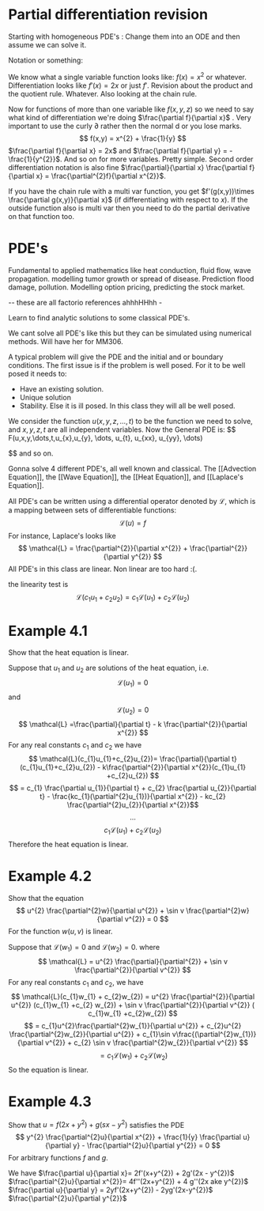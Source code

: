 # Partial differentiation revision

Starting with homogeneous PDE's : Change them into an ODE and then assume we can solve it.

Notation or something: 

We know what a single variable function looks like: $f(x) = x^{2}$ or whatever. Differentiation looks like $f'(x)= 2x$ or just $f'$. Revision about the product and the quotient rule. Whatever. Also looking at the chain rule.

Now for functions of more than one variable like $f(x,y,z)$ so we need to say what kind of differentiation we're doing $\frac{\partial f}{\partial x}$ . Very important to use the curly $\partial$ rather then the normal d or you lose marks. $$
f(x,y) = x^{2} + \frac{1}{y}
$$
$\frac{\partial f}{\partial x} = 2x$ and $\frac{\partial f}{\partial y} = - \frac{1}{y^{2}}$. And so on for more variables. Pretty simple. Second order differentiation notation is also fine $\frac{\partial}{\partial x} \frac{\partial f}{\partial x} = \frac{\partial^{2}f}{\partial x^{2}}$.

If you have the chain rule with a multi var function, you get $f'(g(x,y))\times \frac{\partial g(x,y)}{\partial x}$ (if differentiating with respect to $x$). If the outside function also is multi var then you need to do the partial derivative on that function too. 

# PDE's

Fundamental to applied mathematics like heat conduction, fluid flow, wave propagation. modelling tumor growth or spread of disease. Prediction flood damage, pollution. Modelling option pricing, predicting the stock market.

-- these are all factorio references ahhhHHhh -

Learn to find analytic solutions to some classical PDE's. 

We cant solve all PDE's like this but they can be simulated using numerical methods. Will have her for MM306.

A typical problem will give the PDE and the initial and or boundary conditions. The first issue is if the problem is well posed. For it to be well posed it needs to: 
- Have an existing solution.
- Unique solution
- Stability.
Else it is ill posed. In this class they will all be well posed.

We consider the function $u(x,y,z , \dots, t)$ to be the function we need to solve, and $x,y,z,t$ are all independent variables. Now the General PDE is: $$
F(u,x,y,\dots,t,u_{x},u_{y}, \dots, u_{t}, u_{xx}, u_{yy}, \dots)

$$
and so on.

Gonna solve 4 different PDE's, all well known and classical. The [[Advection Equation]], the [[Wave Equation]], the [[Heat Equation]], and [[Laplace's Equation]].

All PDE's can be written using a differential operator denoted by $\mathcal{L}$, which is a mapping between sets of differentiable functions: $$
\mathcal{L}(u) = f
$$
For instance, Laplace's looks like $$
\mathcal{L} = \frac{\partial^{2}}{\partial x^{2}} + \frac{\partial^{2}}{\partial y^{2}}
$$
All PDE's in this class are linear. Non linear are too hard :(.

the linearity test is $$
\mathcal{L}(c_{1}u_{1} +c_{2}u_{2}) = c_{1}\mathcal{L}(u_{1}) +c_{2}\mathcal{L}(u_{2})
$$

# Example 4.1

Show that the heat equation is linear.

Suppose that $u_{1}$ and $u_{2}$ are solutions of the heat equation, i.e. $$
\mathcal{L}(u_{1}) = 0
$$
and $$
\mathcal{L}(u_{2}) = 0
$$
$$
\mathcal{L} =\frac{\partial}{\partial t} - k \frac{\partial^{2}}{\partial x^{2}}
$$
For any real constants $c_{1}$ and $c_{2}$ we have $$
\mathcal{L}(c_{1}u_{1}+c_{2}u_{2})= \frac{\partial}{\partial t}(c_{1}u_{1}+c_{2}u_{2}) - k\frac{\partial^{2}}{\partial x^{2}}(c_{1}u_{1} +c_{2}u_{2})
$$
$$
= c_{1} \frac{\partial u_{1}}{\partial t} + c_{2} \frac{\partial u_{2}}{\partial t} - \frac{kc_{1}(\partial^{2}u_{1})}{\partial x^{2}} - kc_{2} \frac{\partial^{2}u_{2}}{\partial x^{2}}$$
$$
\dots
$$
$$
c_{1}\mathcal{L}(u_{1}) + c_{2}\mathcal{L}(u_{2})
$$
Therefore the heat equation is linear.

# Example 4.2

Show that the equation $$
u^{2} \frac{\partial^{2}w}{\partial u^{2}} + \sin v \frac{\partial^{2}w}{\partial v^{2}} = 0
$$
For the function $w(u,v)$ is linear.

Suppose that $\mathcal{L}(w_{1}) = 0$ and $\mathcal{L}(w_{2}) = 0$. where $$
\mathcal{L} = u^{2} \frac{\partial}{\partial^{2}} + \sin v \frac{\partial^{2}}{\partial v^{2}}
$$
For any real constants $c_{1}$ and $c_{2}$, we have $$
\mathcal{L}(c_{1}w_{1} + c_{2}w_{2}) = u^{2} \frac{\partial^{2}}{\partial u^{2}} (c_{1}w_{1} +c_{2} w_{2}) + \sin v \frac{\partial^{2}}{\partial v^{2}} ( c_{1}w_{1} +c_{2}w_{2})
$$
$$
= c_{1}u^{2}\frac{\partial^{2}w_{1}}{\partial u^{2}} + c_{2}u^{2} \frac{\partial^{2}w_{2}}{\partial u^{2}} + c_{1}\sin v\frac{(\partial^{2}w_{1})}{\partial v^{2}} + c_{2} \sin v \frac{\partial^{2}w_{2}}{\partial v^{2}}
$$
$$
=c_{1}\mathcal{L}(w_{1}) + c_{2}\mathcal{L}(w_{2})
$$
So the equation is linear.

# Example 4.3

Show that $u = f(2x + y^{2}) + g(sx - y^{2})$ satisfies the PDE $$
y^{2} \frac{\partial^{2}u}{\partial x^{2}} + \frac{1}{y} \frac{\partial u}{\partial y} - \frac{\partial^{2}u}{\partial y^{2}} = 0
$$
For arbitrary functions $f$ and $g$.

We have $\frac{\partial u}{\partial x}= 2f'(x+y^{2}) + 2g'(2x - y^{2})$
$\frac{\partial^{2}u}{\partial x^{2}}= 4f''(2x+y^{2}) + 4 g''(2x ake y^{2})$
$\frac{\partial u}{\partial y} = 2yf'(2x+y^{2}) - 2yg'(2x-y^{2})$
$\frac{\partial^{2}u}{\partial y^{2}}$